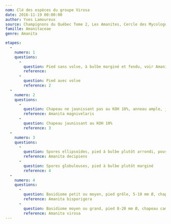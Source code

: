 ```yaml
---
nom: Clé des espèces du groupe Virosa
date: 2016-11-19 00:00:00
author: Yves Lamoureux
source: Champignons du Québec Tome 2, Les Amanites, Cercle des Mycologues de Montréal, 2006, 109 p. + 52 figures
famille: Amanitaceae
genre: Amanita

etapes:
  -
    numero: 1
    questions:
      -
        question: Pied sans volve, à bulbe marginé et fendu, voir Amanita brunnescens var. pallida
        reference: 
      -
        question: Pied avec volve
        reference: 2
  -
    numero: 2
    questions:
      -
        question: Chapeau ne jaunissant pas au KOH 10%, anneau ample, jaunissant avec l'âge, pied à bulbe arrondi ou en forme d'oignon, spores ellipsoïdes, poussant sous feuillus nobles, chênes, hêtres, caryers, tilleuls
        reference: Amanita magnivelaris
      -
        question: Chapeau jaunissant au KOH 10%
        reference: 3
  -
    numero: 3
    questions:
      -
        question: Spores ellipsoïdes, pied à bulbe plutôt arrondi, poussant sous feuillus nobles
        reference: Amanita decipiens
      -
        question: Spores globuleuses, pied à bulbe plutôt marginé
        reference: 4
  -
    numero: 4
    questions:
      -
        question: Basidiome petit ou moyen, pied grêle, 5-10 mm Ø, chapeau toujours campanulé à maturité, basides à deux stérigmates, poussant sous caryers, chênes et hêtres
        reference: Amanita bisporigera
      -
        question: Basidiome moyen ou grand, pied 8-20 mm Ø, chapeau campanulé ou convexe à maturité, basides à quatre stérigmates, poussant dans les forêts mixtes, surtout sous bouleaux
        reference: Amanita virosa
---
```

